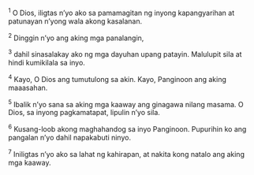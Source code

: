 <sup>1</sup>
O Dios, iligtas nʼyo ako sa pamamagitan ng inyong kapangyarihan at patunayan nʼyong wala akong kasalanan. 

<sup>2</sup>
Dinggin nʼyo ang aking mga panalangin, 

<sup>3</sup>
dahil sinasalakay ako ng mga dayuhan upang patayin. Malulupit sila at hindi kumikilala sa inyo. 

<sup>4</sup>
Kayo, O Dios ang tumutulong sa akin. Kayo, Panginoon ang aking maaasahan. 

<sup>5</sup>
Ibalik nʼyo sana sa aking mga kaaway ang ginagawa nilang masama. O Dios, sa inyong pagkamatapat, lipulin nʼyo sila. 

<sup>6</sup>
Kusang-loob akong maghahandog sa inyo Panginoon. Pupurihin ko ang pangalan nʼyo dahil napakabuti ninyo. 

<sup>7</sup>
Iniligtas nʼyo ako sa lahat ng kahirapan, at nakita kong natalo ang aking mga kaaway.